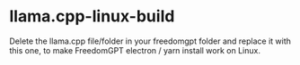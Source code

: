 # llama.cpp-linux-build

Delete the llama.cpp file/folder in your freedomgpt folder and replace it with this one, to make FreedomGPT electron / yarn install work on Linux.
